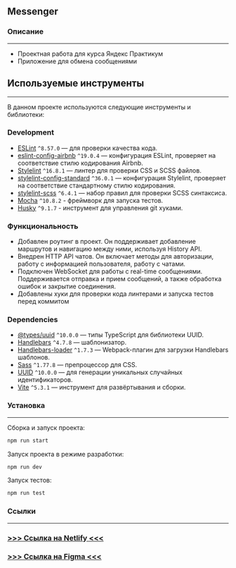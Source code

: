 ## Messenger

### Описание

---

- Проектная работа для курса Яндекс Практикум
- Приложение для обмена сообщениями

## Используемые инструменты

---

В данном проекте используются следующие инструменты и библиотеки:

### Development

- [ESLint](https://eslint.org/) `^8.57.0` — для проверки качества кода.
- [eslint-config-airbnb](https://www.npmjs.com/package/eslint-config-airbnb) `^19.0.4` — конфигурация ESLint, проверяет на соответствие стилю кодирования Airbnb.
- [Stylelint](https://stylelint.io/) `^16.8.1` — линтер для проверки CSS и SCSS файлов.
- [stylelint-config-standard](https://github.com/stylelint/stylelint-config-standard) `^36.0.1` — конфигурация Stylelint, проверяет на соответствие стандартному стилю кодирования.
- [stylelint-scss](https://github.com/stylelint-scss/stylelint-scss) `^6.4.1` — набор правил для проверки SCSS синтаксиса.
- [Mocha](https://mochajs.org/) `^10.8.2` - фреймворк для запуска тестов.
- [Husky](https://typicode.github.io/husky/) `^9.1.7` - инструмент для управления git хуками.

### Функциональность

- Добавлен роутинг в проект. Он поддерживает добавление маршрутов и навигацию между ними, используя History API.
- Внедрен HTTP API чатов. Он включает методы для авторизации, работу с информацией пользователя, работу с чатами.
- Подключен WebSocket для работы с real-time сообщениями. Поддерживается отправка и прием сообщений, а также обработка ошибок и закрытие соединения.
- Добавлены хуки для проверки кода линтерами и запуска тестов перед коммитом

### Dependencies

- [@types/uuid](https://www.npmjs.com/package/@types/uuid) `^10.0.0` — типы TypeScript для библиотеки UUID.
- [Handlebars](https://handlebarsjs.com/) `^4.7.8` — шаблонизатор.
- [Handlebars-loader](https://www.npmjs.com/package/handlebars-loader) `^1.7.3` — Webpack-плагин для загрузки Handlebars шаблонов.
- [Sass](https://sass-lang.com/) `^1.77.8` — препроцессор для CSS.
- [UUID](https://www.npmjs.com/package/uuid) `^10.0.0` — для генерации уникальных случайных идентификаторов.
- [Vite](https://vitejs.dev/) `^5.3.1` — инструмент для развёртывания и сборки.

### Установка

---

Сборка и запуск проекта:
```bash
npm run start
```

Запуск проекта в режиме разработки:
```bash
npm run dev
```

Запуск тестов:
```bash
npm run test
```

### Ссылки

---
### [>>> Ссылка на Netlify <<<](https://yap-messenger.netlify.app/)

### [>>> Ссылка на Figma <<<](https://www.figma.com/design/Pso9dZJBvmmAFRbK6mquAT/Messenger?node-id=6-59&t=tLfgNUe6T19CISOa-1)
